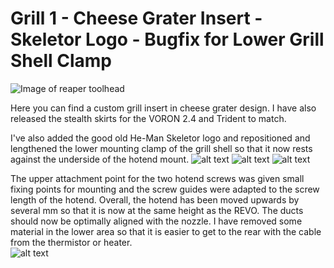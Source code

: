
# Grill 1 - Cheese Grater Insert - Skeletor Logo - Bugfix for Lower Grill Shell Clamp 

![Image of reaper toolhead](https://github.com/PrintStructor/Reaper/blob/main/Usermods/PrintStructor/Custom%20Grill%201%20and%20Skeletor%20Logo/images/IMG_7484.jpeg?raw=true)

Here you can find a custom grill insert in cheese grater design. I have also released the stealth skirts for the VORON 2.4 and Trident to match. 

I've also added the good old He-Man Skeletor logo and repositioned and lengthened the lower mounting clamp of the grill shell so that it now rests against the underside of the hotend mount.
![alt text](https://github.com/PrintStructor/Reaper/blob/main/Usermods/PrintStructor/Custom%20Grill%201%20and%20Skeletor%20Logo/images/IMG_7489.jpeg?raw=true)
![alt text](https://github.com/PrintStructor/Reaper/blob/main/Usermods/PrintStructor/Custom%20Grill%201%20and%20Skeletor%20Logo/images/Reaper%20Toolhead%20Grill%20T1%20Logo%20Skeletor.png?raw=true)
![alt text](https://github.com/PrintStructor/Reaper/blob/main/Usermods/PrintStructor/Custom%20Grill%201%20and%20Skeletor%20Logo/images/IMG_7485.jpeg?raw=true)

The upper attachment point for the two hotend screws was given small fixing points for mounting and the screw guides were adapted to the screw length of the hotend. Overall, the hotend has been moved upwards by several mm so that it is now at the same height as the REVO. The ducts should now be optimally aligned with the nozzle. I have removed some material in the lower area so that it is easier to get to the rear with the cable from the thermistor or heater.  
![alt text](https://github.com/PrintStructor/Reaper/blob/main/Usermods/PrintStructor/HE%20Mount%20NF%20Crazy%20Volcano/images/IMG_7462.PNG?raw=true)
